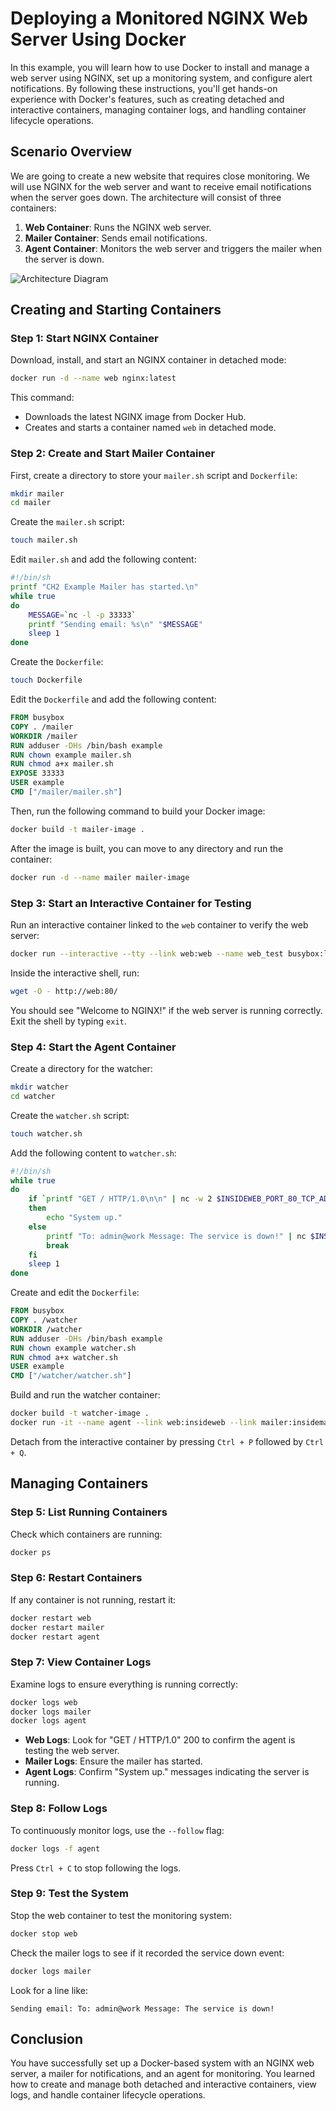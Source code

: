 # Deploying a Monitored NGINX Web Server Using Docker

In this example, you will learn how to use Docker to install and manage a web server using NGINX, set up a monitoring system, and configure alert notifications. By following these instructions, you'll get hands-on experience with Docker's features, such as creating detached and interactive containers, managing container logs, and handling container lifecycle operations.

## Scenario Overview

We are going to create a new website that requires close monitoring. We will use NGINX for the web server and want to receive email notifications when the server goes down. The architecture will consist of three containers:

1. **Web Container**: Runs the NGINX web server.
2. **Mailer Container**: Sends email notifications.
3. **Agent Container**: Monitors the web server and triggers the mailer when the server is down.

![Architecture Diagram](./assets/scenerio-monitor.webp)

## Creating and Starting Containers

### Step 1: Start NGINX Container

Download, install, and start an NGINX container in detached mode:

```bash
docker run -d --name web nginx:latest
```

This command:
- Downloads the latest NGINX image from Docker Hub.
- Creates and starts a container named `web` in detached mode.

### Step 2: Create and Start Mailer Container

First, create a directory to store your `mailer.sh` script and `Dockerfile`:

```bash
mkdir mailer
cd mailer
```

Create the `mailer.sh` script:

```bash
touch mailer.sh
```

Edit `mailer.sh` and add the following content:

```bash
#!/bin/sh
printf "CH2 Example Mailer has started.\n"
while true
do
    MESSAGE=`nc -l -p 33333`
    printf "Sending email: %s\n" "$MESSAGE"
    sleep 1
done
```

Create the `Dockerfile`:

```bash
touch Dockerfile
```

Edit the `Dockerfile` and add the following content:

```dockerfile
FROM busybox
COPY . /mailer
WORKDIR /mailer
RUN adduser -DHs /bin/bash example
RUN chown example mailer.sh
RUN chmod a+x mailer.sh
EXPOSE 33333
USER example
CMD ["/mailer/mailer.sh"]
```

Then, run the following command to build your Docker image:

```bash
docker build -t mailer-image .
```

After the image is built, you can move to any directory and run the container:

```bash
docker run -d --name mailer mailer-image
```

### Step 3: Start an Interactive Container for Testing

Run an interactive container linked to the `web` container to verify the web server:

```bash
docker run --interactive --tty --link web:web --name web_test busybox:latest /bin/sh
```

Inside the interactive shell, run:

```bash
wget -O - http://web:80/
```

You should see "Welcome to NGINX!" if the web server is running correctly. Exit the shell by typing `exit`.

### Step 4: Start the Agent Container

Create a directory for the watcher:

```bash
mkdir watcher
cd watcher
```

Create the `watcher.sh` script:

```bash
touch watcher.sh
```

Add the following content to `watcher.sh`:

```bash
#!/bin/sh
while true
do
    if `printf "GET / HTTP/1.0\n\n" | nc -w 2 $INSIDEWEB_PORT_80_TCP_ADDR $INSIDEWEB_PORT_80_TCP_PORT | grep -q '200 OK'`
    then
        echo "System up."
    else
        printf "To: admin@work Message: The service is down!" | nc $INSIDEMAILER_PORT_33333_TCP_ADDR $INSIDEMAILER_PORT_33333_TCP_PORT
        break
    fi
    sleep 1
done
```

Create and edit the `Dockerfile`:

```dockerfile
FROM busybox
COPY . /watcher
WORKDIR /watcher
RUN adduser -DHs /bin/bash example
RUN chown example watcher.sh
RUN chmod a+x watcher.sh
USER example
CMD ["/watcher/watcher.sh"]
```

Build and run the watcher container:

```bash
docker build -t watcher-image .
docker run -it --name agent --link web:insideweb --link mailer:insidemailer watcher-image
```

Detach from the interactive container by pressing `Ctrl + P` followed by `Ctrl + Q`.

## Managing Containers

### Step 5: List Running Containers

Check which containers are running:

```bash
docker ps
```

### Step 6: Restart Containers

If any container is not running, restart it:

```bash
docker restart web
docker restart mailer
docker restart agent
```

### Step 7: View Container Logs

Examine logs to ensure everything is running correctly:

```bash
docker logs web
docker logs mailer
docker logs agent
```

- **Web Logs**: Look for "GET / HTTP/1.0" 200 to confirm the agent is testing the web server.
- **Mailer Logs**: Ensure the mailer has started.
- **Agent Logs**: Confirm "System up." messages indicating the server is running.

### Step 8: Follow Logs

To continuously monitor logs, use the `--follow` flag:

```bash
docker logs -f agent
```

Press `Ctrl + C` to stop following the logs.

### Step 9: Test the System

Stop the web container to test the monitoring system:

```bash
docker stop web
```

Check the mailer logs to see if it recorded the service down event:

```bash
docker logs mailer
```

Look for a line like:
```
Sending email: To: admin@work Message: The service is down!
```

## Conclusion

You have successfully set up a Docker-based system with an NGINX web server, a mailer for notifications, and an agent for monitoring. You learned how to create and manage both detached and interactive containers, view logs, and handle container lifecycle operations.
